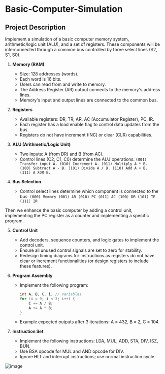# Basic-Computer-Simulation
## Project Description

Implement a simulation of a basic computer memory system, arithmetic/logic unit (ALU), and a set of registers. These components will be interconnected through a common bus controlled by three select lines (S2, S1, S0).

1. **Memory (RAM)**
   - Size: 128 addresses (words).
   - Each word is 16 bits.
   - Users can read from and write to memory.
   - The Address Register (AR) output connects to the memory's address lines.
   - Memory's input and output lines are connected to the common bus.

2. **Registers**
   - Available registers: DR, TR, AR, AC (Accumulator Register), PC, IR.
   - Each register has a load enable flag to control data updates from the bus.
   - Registers do not have increment (INC) or clear (CLR) capabilities.

3. **ALU (Arithmetic/Logic Unit)**
   - Two inputs: A (from DR) and B (from AC).
   - Control lines (C2, C1, C0) determine the ALU operations:
      `(001) Transfer input A.
      (010) Increment A.
      (011) Multiply A * B.
      (100) Subtract A - B.
      (101) Divide A / B.
      (110) Add A + B.
      (111) A XOR B.`

4. **Bus Selection**
   - Control select lines determine which component is connected to the bus:
     `(000) Memory
      (001) AR
      (010) PC
      (011) AC
      (100) DR
      (101) TR
      (111) IR`

Then we enhance the basic computer by adding a control unit, implementing the PC register as a counter and implementing a specific program.

5. **Control Unit**
   - Add decoders, sequence counters, and logic gates to implement the control unit.
   - Ensure all unused control signals are set to zero for stability.
   - Redesign timing diagrams for instructions as registers do not have clear or increment functionalities (or design registers to include these features).

6. **Program Assembly**
   - Implement the following program:
     ```c
     int A, B, C, i; // variables
     for (i = 0; i < 3; i++) {
         C += A / B;
         A += A * B;
     }
     ```
   - Example expected outputs after 3 iterations: A = 432, B = 2, C = 104.

7. **Instruction Set**
   - Implement the following instructions: LDA, MUL, ADD, STA, DIV, ISZ, BUN.
   - Use BSA opcode for MUL and AND opcode for DIV.
   - Ignore HLT and interrupt instructions; use normal instruction cycle.

![image](https://github.com/yehiarasheed/Basic-Computer-Simulation/assets/157399068/02807870-c8cf-40d4-b466-bbf6ef27c614)

